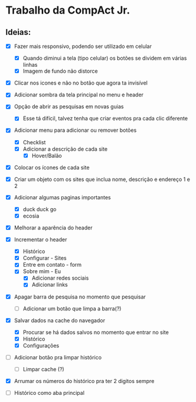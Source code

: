 # Trabalho da CompAct Jr.

## Ideias:

- [X] Fazer mais responsivo, podendo ser utilizado em celular
    - [X] Quando diminui a tela (tipo celular) os botões se dividem em várias linhas
    - [X] Imagem de fundo não distorce

- [X] Clicar nos icones e não no botão que agora ta invisível

- [X] Adicionar sombra da tela principal no menu e header

- [X] Opção de abrir as pesquisas em novas guias
    - [X] Esse tá difícil, talvez tenha que criar eventos pra cada clic diferente

- [X] Adicionar menu para adicionar ou remover botões
    - [X] Checklist
    - [X] Adicionar a descrição de cada site
        - [X] Hover/Balão

- [x] Colocar os ícones de cada site

- [x] Criar um objeto com os sites que inclua nome, descrição e endereço 1 e 2

- [X] Adicionar algumas paginas importantes
    - [X] duck duck go
    - [X] ecosia

- [X] Melhorar a aparência do header

- [X] Incrementar o header
    - [X] Histórico
    - [X] Configurar - Sites
    - [X] Entre em contato - form
    - [X] Sobre mim - Eu
        - [X] Adicionar redes sociais
        - [X] Adicionar links

- [X] Apagar barra de pesquisa no momento que pesquisar
    - [ ] Adicionar um botão que limpa a barra(?)

- [X] Salvar dados na cache do navegador
    - [X] Procurar se há dados salvos no momento que entrar no site
    - [X] Histórico
    - [X] Configurações

- [ ] Adicionar botão pra limpar histórico
    - [ ] Limpar cache (?)

- [X] Arrumar os números do histórico pra ter 2 digitos sempre

- [ ] Histórico como aba principal